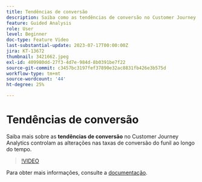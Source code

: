 ```yaml
---
title: Tendências de conversão
description: Saiba como as tendências de conversão no Customer Journey Analytics controlam as alterações nas taxas de conversão de funil ao longo do tempo.
feature: Guided Analysis
role: User
level: Beginner
doc-type: Feature Video
last-substantial-update: 2023-07-17T00:00:00Z
jira: KT-13672
thumbnail: 3421662.jpeg
exl-id: 409980dd-27f3-4d7e-984d-8b0391be7f22
source-git-commit: c3457bc3197fef37890e32ac8831fb426e3b575d
workflow-type: tm+mt
source-wordcount: '44'
ht-degree: 25%

---
```


# Tendências de conversão

Saiba mais sobre as **tendências de conversão** no Customer Journey Analytics controlam as alterações nas taxas de conversão do funil ao longo do tempo.

>[!VIDEO](https://video.tv.adobe.com/v/3423491/?learn=on&captions=por_br)

Para obter mais informações, consulte a [documentação](https://experienceleague.adobe.com/docs/analytics-platform/using/guided-analysis/funnel/conversion-trends.html?lang=pt-BR).

